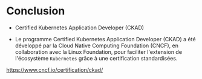 # Conclusion

- Certified Kubernetes Application Developer (CKAD)

- Le programme Certified Kubernetes Application Developer (CKAD) a été développé par la Cloud Native Computing Foundation (CNCF), en collaboration avec la Linux Foundation, pour faciliter l'extension de l'écosystème `Kubernetes` grâce à une certification standardisées.

https://www.cncf.io/certification/ckad/